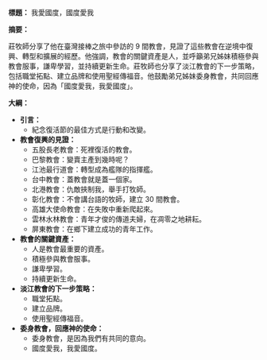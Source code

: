 **標題：** 我愛國度，國度愛我

**摘要：**

莊牧師分享了他在臺灣接棒之旅中參訪的 9 間教會，見證了這些教會在逆境中復興、轉型和擴展的經歷。他強調，教會的關鍵資產是人，並呼籲弟兄姊妹積極參與教會服事，謙卑學習，並持續更新生命。莊牧師也分享了淡江教會的下一步策略，包括職堂拓點、建立品牌和使用聖經傳福音。他鼓勵弟兄姊妹委身教會，共同回應神的使命，因為「國度愛我，我愛國度」。

**大綱：**

* **引言：**
    * 紀念復活節的最佳方式是行動和改變。
* **教會復興的見證：**
    * 五股長老教會：死裡復活的教會。
    * 巴黎教會：變賣主產到幾時呢？
    * 江池最行道會：轉型成為艦隊的指揮艦。
    * 台中教會：蓋教會就是蓋一個家。
    * 北港教會：仇敵挾制我，舉手打牧師。
    * 彰化教會：不會講台語的牧師，建立 30 間教會。
    * 高雄大使命教會：在失敗中重新爬起來。
    * 雲林水林教會：青年才俊的傳道夫婦，在凋零之地耕耘。
    * 屏東教會：在鄉下建立成功的青年工作。
* **教會的關鍵資產：**
    * 人是教會最重要的資產。
    * 積極參與教會服事。
    * 謙卑學習。
    * 持續更新生命。
* **淡江教會的下一步策略：**
    * 職堂拓點。
    * 建立品牌。
    * 使用聖經傳福音。
* **委身教會，回應神的使命：**
    * 委身教會，是因為我們有共同的意向。
    * 國度愛我，我愛國度。